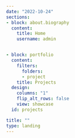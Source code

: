```yaml
---
date: "2022-10-24"
sections:
- block: about.biography
  content:
    title: Home
    username: admin


- block: portfolio
  content:
    filters:
      folders:
      - project
    title: Projects
  design:
    columns: "1"
    flip_alt_rows: false
    view: showcase
  id: projects

title: ""
type: landing
---
```

